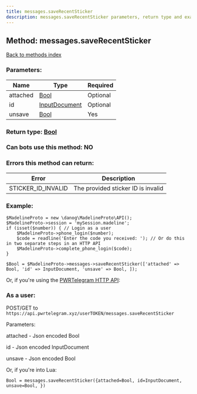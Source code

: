 ```yaml
---
title: messages.saveRecentSticker
description: messages.saveRecentSticker parameters, return type and example
---
```

## Method: messages.saveRecentSticker  
[Back to methods index](index.md)


### Parameters:

| Name     |    Type       | Required |
|----------|---------------|----------|
|attached|[Bool](../types/Bool.md) | Optional|
|id|[InputDocument](../types/InputDocument.md) | Optional|
|unsave|[Bool](../types/Bool.md) | Yes|


### Return type: [Bool](../types/Bool.md)

### Can bots use this method: **NO**


### Errors this method can return:

| Error    | Description   |
|----------|---------------|
|STICKER_ID_INVALID|The provided sticker ID is invalid|


### Example:


```
$MadelineProto = new \danog\MadelineProto\API();
$MadelineProto->session = 'mySession.madeline';
if (isset($number)) { // Login as a user
    $MadelineProto->phone_login($number);
    $code = readline('Enter the code you received: '); // Or do this in two separate steps in an HTTP API
    $MadelineProto->complete_phone_login($code);
}

$Bool = $MadelineProto->messages->saveRecentSticker(['attached' => Bool, 'id' => InputDocument, 'unsave' => Bool, ]);
```

Or, if you're using the [PWRTelegram HTTP API](https://pwrtelegram.xyz):



### As a user:

POST/GET to `https://api.pwrtelegram.xyz/userTOKEN/messages.saveRecentSticker`

Parameters:

attached - Json encoded Bool

id - Json encoded InputDocument

unsave - Json encoded Bool




Or, if you're into Lua:

```
Bool = messages.saveRecentSticker({attached=Bool, id=InputDocument, unsave=Bool, })
```

